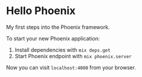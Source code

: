 # Hello Phoenix

My first steps into the Phoenix framework.


To start your new Phoenix application:

1. Install dependencies with `mix deps.get`
2. Start Phoenix endpoint with `mix phoenix.server`

Now you can visit `localhost:4000` from your browser.
